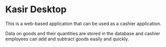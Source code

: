 # Kasir Desktop
<p>This is a web-based application that can be used as a cashier application.</p>
<p>Data on goods and their quantities are stored in the database and cashier employees can add and subtract goods easily and quickly.</p>
